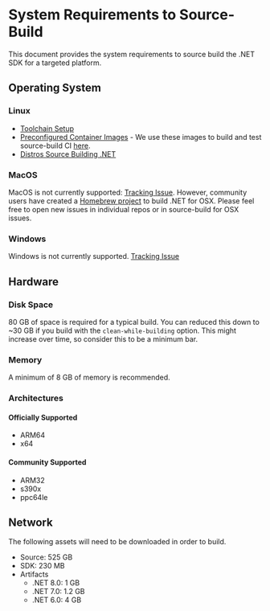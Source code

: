 # System Requirements to Source-Build

This document provides the system requirements to source build the .NET SDK for a targeted platform.

## Operating System

### Linux

* [Toolchain Setup](https://github.com/dotnet/runtime/blob/main/docs/workflow/requirements/linux-requirements.md#toolchain-setup)
* [Preconfigured Container Images](https://github.com/dotnet/dotnet-buildtools-prereqs-docker) - We use these images to build and test source-build CI [here](https://github.com/dotnet/installer/blob/release/7.0.1xx/src/SourceBuild/Arcade/eng/common/templates/job/source-build-run-tarball-build.yml#L12-L16).
* [Distros Source Building .NET](https://github.com/dotnet/source-build#net-in-linux-distributions)

### MacOS

MacOS is not currently supported: [Tracking Issue](https://github.com/dotnet/source-build/issues/2909).  However, community users have created a [Homebrew project](https://github.com/Homebrew/homebrew-core/blob/master/Formula/dotnet.rb) to build .NET for OSX.  Please feel free to open new issues in individual repos or in source-build for OSX issues.

### Windows

Windows is not currently supported. [Tracking Issue](https://github.com/dotnet/source-build/issues/2910)

## Hardware

### Disk Space

80 GB of space is required for a typical build. You can reduced this down to ~30 GB if you build with the `clean-while-building` option. This might increase over time, so consider this to be a minimum bar.

### Memory

A minimum of 8 GB of memory is recommended.

### Architectures

#### Officially Supported

* ARM64
* x64

#### Community Supported

* ARM32
* s390x
* ppc64le

## Network

The following assets will need to be downloaded in order to build.

* Source: 525 GB
* SDK: 230 MB
* Artifacts
  * .NET 8.0: 1 GB
  * .NET 7.0: 1.2 GB
  * .NET 6.0: 4 GB
